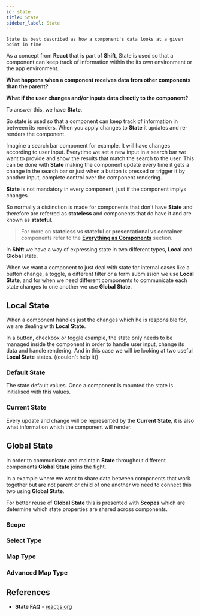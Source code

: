 ```yaml
---
id: state
title: State
sidebar_label: State
---
```

`State is best described as how a component's data looks at a given point in time`

As a concept from __React__ that is part of __Shift__, State is used so that a component can keep track of information within the its own environment or the app environment.

__What happens when a component receives data from other components than the parent?__

__What if the user changes and/or inputs data directly to the component?__

To answer this, we have __State__.

So state is used so that a component can keep track of information in between its renders. When you apply changes to __State__ it updates and re-renders the component. 

Imagine a search bar component for example. It will have changes according to user input. Everytime we set a new input in a search bar we want to provide and show the results that match the search to the user. This can be done with __State__ making the component update every time it gets a change in the search bar or just when a button is pressed or trigger it by another input, complete control over the component rendering.

__State__ is not mandatory in every component, just if the component implys changes.

So normally a distinction is made for components that don't have __State__ and therefore are referred as __stateless__ and components that do have it and are known as __stateful__.


>For more on __stateless vs stateful__ or __presentational vs container__ components refer to the [__Everything as Components__](everything-components.md) section.

In __Shift__ we have a way of expressing state in two different types, __Local__ and __Global__ state.

When we want a component to just deal with state for internal cases like a button change, a toggle, a different filter or a form submission we use __Local State__, and for when we need different components to communicate each state changes to one another we use __Global State__.

## Local  State
When a component handles just the changes which he is responsible for, we are dealing with __Local State__.

In a button, checkbox or toggle example, the state only needs to be managed inside the component in order to handle user input, change its data and handle rendering. And in this case we will be looking at two useful __Local State__ states. ((couldn't help it))

### Default State
The state default values. Once a component is mounted the state is initialised with this values.
### Current State
Every update and change will be represented by the __Current State__, it is also what information which the component will render.

## Global State
In order to communicate and maintain __State__ throughout different components __Global State__ joins the fight. 

In a example where we want to share data between components that work together but are not parent or child of one another we need to connect this two using __Global State__.

For better reuse of __Global State__ this is presented with __Scopes__ which are determine which state properties are shared across components.

### Scope

### Select Type
### Map Type
### Advanced Map Type

## References
* __State FAQ__ - [reactjs.org](https://reactjs.org/docs/faq-state.html)
<br><br><br>
